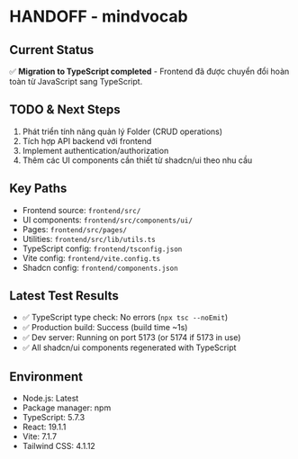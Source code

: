 # HANDOFF - mindvocab

## Current Status
✅ **Migration to TypeScript completed** - Frontend đã được chuyển đổi hoàn toàn từ JavaScript sang TypeScript.

## TODO & Next Steps
1. Phát triển tính năng quản lý Folder (CRUD operations)
2. Tích hợp API backend với frontend
3. Implement authentication/authorization
4. Thêm các UI components cần thiết từ shadcn/ui theo nhu cầu

## Key Paths
- Frontend source: `frontend/src/`
- UI components: `frontend/src/components/ui/`
- Pages: `frontend/src/pages/`
- Utilities: `frontend/src/lib/utils.ts`
- TypeScript config: `frontend/tsconfig.json`
- Vite config: `frontend/vite.config.ts`
- Shadcn config: `frontend/components.json`

## Latest Test Results
- ✅ TypeScript type check: No errors (`npx tsc --noEmit`)
- ✅ Production build: Success (build time ~1s)
- ✅ Dev server: Running on port 5173 (or 5174 if 5173 in use)
- ✅ All shadcn/ui components regenerated with TypeScript

## Environment
- Node.js: Latest
- Package manager: npm
- TypeScript: 5.7.3
- React: 19.1.1
- Vite: 7.1.7
- Tailwind CSS: 4.1.12
